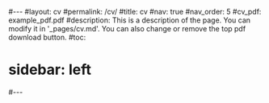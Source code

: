 #---
#layout: cv
#permalink: /cv/
#title: cv
#nav: true
#nav_order: 5
#cv_pdf: example_pdf.pdf
#description: This is a description of the page. You can modify it in '_pages/cv.md'. You can also change or remove the top pdf download button.
#toc:
#  sidebar: left
#---
